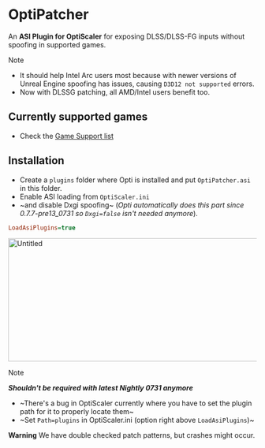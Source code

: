 # OptiPatcher
An **ASI Plugin for OptiScaler** for exposing DLSS/DLSS-FG inputs without spoofing in supported games.  

> [!NOTE]
> * It should help Intel Arc users most because with newer versions of Unreal Engine spoofing has issues, causing `D3D12 not supported` errors.  
> * Now with DLSSG patching, all AMD/Intel users benefit too.  

## Currently supported games
* Check the [Game Support list](GameSupport.md)

## Installation
* Create a `plugins` folder where Opti is installed and put `OptiPatcher.asi` in this folder.  
* Enable ASI loading from `OptiScaler.ini`
* ~and disable Dxgi spoofing~ (_Opti automatically does this part since 0.7.7-pre13_0731 so `Dxgi=false` isn't needed anymore_).

```ini
LoadAsiPlugins=true
```
<img width="1246" height="250" alt="Untitled" src="https://github.com/user-attachments/assets/08fa4617-50ab-4837-a6c5-a8bda365abb5" />


> [!NOTE]
> _**Shouldn't be required with latest Nightly 0731 anymore**_
> * ~There's a bug in OptiScaler currently where you have to set the plugin path for it to properly locate them~  
> * ~Set `Path=plugins` in OptiScaler.ini (option right above `LoadAsiPlugins`)~

**Warning** We have double checked patch patterns, but crashes might occur.
